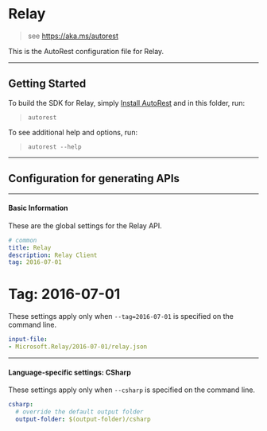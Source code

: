 # Relay
    
> see https://aka.ms/autorest

This is the AutoRest configuration file for Relay.



---
## Getting Started 
To build the SDK for Relay, simply [Install AutoRest](https://aka.ms/autorest/install) and in this folder, run:

> `autorest`

To see additional help and options, run:

> `autorest --help`
---

## Configuration for generating APIs


---
#### Basic Information 
These are the global settings for the Relay API.

``` yaml
# common 
title: Relay
description: Relay Client
tag: 2016-07-01

```


# Tag: 2016-07-01

These settings apply only when `--tag=2016-07-01` is specified on the command line.

``` yaml $(tag) == '2016-07-01'
input-file:
- Microsoft.Relay/2016-07-01/relay.json

```


---
#### Language-specific settings: CSharp

These settings apply only when `--csharp` is specified on the command line.

``` yaml $(csharp)
csharp:
  # override the default output folder
  output-folder: $(output-folder)/csharp
```

